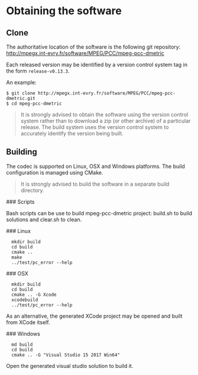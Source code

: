 Obtaining the software
======================

Clone
---------------
The authoritative location of the software is the following git
repository:
   <http://mpegx.int-evry.fr/software/MPEG/PCC/mpeg-pcc-dmetric>

Each released version may be identified by a version control system tag in
the form `release-v0.13.3`.

An example:

```console
$ git clone http://mpegx.int-evry.fr/software/MPEG/PCC/mpeg-pcc-dmetric.git
$ cd mpeg-pcc-dmetric
```

> It is strongly advised to obtain the software using the version control
> system rather than to download a zip (or other archive) of a particular
> release.  The build system uses the version control system to accurately
> identify the version being built.

Building
------- 

The codec is supported on Linux, OSX and Windows platforms.  The build
configuration is managed using CMake.

> It is strongly advised to build the software in a separate build directory.

### Scripts

Bash scripts can be use to build mpeg-pcc-dmetric project: build.sh to build solutions and
clear.sh to clean.
 
### Linux

```console
  mkdir build
  cd build
  cmake ..
  make
  ../test/pc_error --help
```

### OSX

```console
  mkdir build
  cd build
  cmake .. -G Xcode
  xcodebuild
  ../test/pc_error --help
```

As an alternative, the generated XCode project may be opened and built from
XCode itself.

### Windows

```console
  md build
  cd build
  cmake .. -G "Visual Studio 15 2017 Win64"
```

Open the generated visual studio solution to build it.
